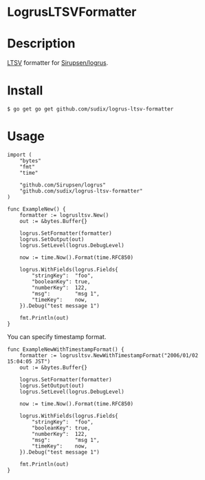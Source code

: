 # LogrusLTSVFormatter

Description
====================

[LTSV](http://ltsv.org/) formatter for [Sirupsen/logrus](https://github.com/Sirupsen/logrus).

Install
====================

```
$ go get go get github.com/sudix/logrus-ltsv-formatter
```

Usage
====================

```golang
import (
	"bytes"
	"fmt"
	"time"

	"github.com/Sirupsen/logrus"
	"github.com/sudix/logrus-ltsv-formatter"
)

func ExampleNew() {
	formatter := logrusltsv.New()
	out := &bytes.Buffer{}

	logrus.SetFormatter(formatter)
	logrus.SetOutput(out)
	logrus.SetLevel(logrus.DebugLevel)

	now := time.Now().Format(time.RFC850)

	logrus.WithFields(logrus.Fields{
		"stringKey":  "foo",
		"booleanKey": true,
		"numberKey":  122,
		"msg":        "msg 1",
		"timeKey":    now,
	}).Debug("test message 1")

	fmt.Println(out)
}
```

You can specify timestamp format.

```golang
func ExampleNewWithTimestampFormat() {
	formatter := logrusltsv.NewWithTimestampFormat("2006/01/02 15:04:05 JST")
	out := &bytes.Buffer{}

	logrus.SetFormatter(formatter)
	logrus.SetOutput(out)
	logrus.SetLevel(logrus.DebugLevel)

	now := time.Now().Format(time.RFC850)

	logrus.WithFields(logrus.Fields{
		"stringKey":  "foo",
		"booleanKey": true,
		"numberKey":  122,
		"msg":        "msg 1",
		"timeKey":    now,
	}).Debug("test message 1")

	fmt.Println(out)
}
```
